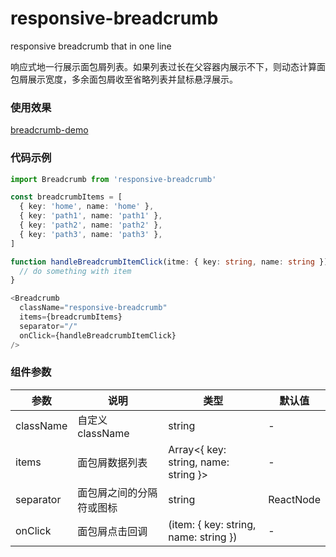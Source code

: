 # responsive-breadcrumb
responsive breadcrumb that in one line

响应式地一行展示面包屑列表。如果列表过长在父容器内展示不下，则动态计算面包屑展示宽度，多余面包屑收至省略列表并鼠标悬浮展示。

### 使用效果
[breadcrumb-demo](https://itg-tezign-files.tezign.com/sop/public/432/423195804/breadcrumb-demo.png)

### 代码示例
``` typescript
import Breadcrumb from 'responsive-breadcrumb'

const breadcrumbItems = [
  { key: 'home', name: 'home' },
  { key: 'path1', name: 'path1' },
  { key: 'path2', name: 'path2' },
  { key: 'path3', name: 'path3' },
]

function handleBreadcrumbItemClick(itme: { key: string, name: string }) {
  // do something with item
}

<Breadcrumb
  className="responsive-breadcrumb"
  items={breadcrumbItems}
  separator="/"
  onClick={handleBreadcrumbItemClick}
/>
```
### 组件参数
| 参数 | 说明 | 类型 | 默认值 |
| ---- | ---- | ---- | ---- |
| className | 自定义 className | string | - |
| items | 面包屑数据列表 | Array<{ key: string, name: string }> | - |
| separator | 面包屑之间的分隔符或图标 | string | ReactNode | '>' |
| onClick | 面包屑点击回调 | (item: { key: string, name: string }) | - |
